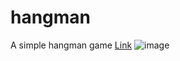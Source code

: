 # hangman
A simple hangman game
[Link](https://webhangman.netlify.app/)
![image](https://github.com/user-attachments/assets/b6f81003-69ce-4c30-8893-9696ac133b25)

